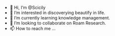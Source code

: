 - 👋 Hi, I’m @Scicily
- 👀 I’m interested in discoverying beautify in life.
- 🌱 I’m currently learning knowledge management.
- 💞️ I’m looking to collaborate on Roam Research.
- 📫 How to reach me ...

<!---
Scicily/Scicily is a ✨ special ✨ repository because its `README.md` (this file) appears on your GitHub profile.
You can click the Preview link to take a look at your changes.
--->

